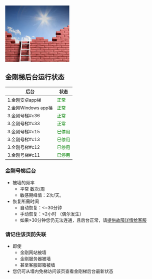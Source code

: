 ![image](l-w-s-athird.png)


## 金刚梯后台运行状态<br>  


| 后台 | 状态 | 
| ----------- | ----------- | 
| 1.金刚安卓app梯| <font color="green">正常</font> | 
| 2.金刚Windows app梯| <font color="green">正常</font> | 
| 3.金刚号梯#c36| <font color="green">正常</font> | 
| 3.金刚号梯#c33| <font color="green">正常</font> | 
| 3.金刚号梯#c15| <font color="green">巳停用</font> | 
| 3.金刚号梯#c13| <font color="green">巳停用</font> | 
| 3.金刚号梯#c12| <font color="green">巳停用</font> | 
| 3.金刚号梯#c11| <font color="green">巳停用</font> | 

### 金刚号梯后台
- 被墙的频率
  - 平常 数次/周
  - 敏感期峰值：2次/天。
- 恢复所需时间
  - 自动恢复：<=30分钟
  - 手动恢复：<2小时 （偶尔发生）
  - 如果>30分钟您仍无法连通，且后台正常，请[提供故障详情给客服](mailto:cs@a2zitpro.com) 
### 请记住该页防失联
- 即使
  - 金刚网站被墙
  - 金刚服务器被墙
  - 甚至客服邮箱被墙
- 您仍可从墙内免梯访问该页查看金刚梯后台最新状态


<!-- 
Hidden text - testing...

2.2 20191023 - revised 22:02PM 
kkGenesis L60U65blURDCMoH/OvmtBMD7h5ga+p/ikdC4VWT7sW3yEnwqgWy/MhSjsCnlnF6H7/xwCJ0pYqtcchueyFHMIQQL21cAK4UBHL7m6AVRmIsYVwhMseLwZflJMHnll4rgzTEbqi0C6aeKt/nSQqbv/b82iiOv2N+MbG/q7OYV4+b1+raEHFdWfRwQAPk4KoTDt2OoWFC23CA8MaLq4U0yA5TAiAAhzdW35frVGVa9o+aHVhH/0sdNMQTC7VA3CU65gJ4HRCG/ijVezWy0WsVEr34G+QlpypK/Q0wuCyXs5inga1mF62C+ujh4R3+8kqCIR2V9boMnE5niuT4BPQljLTfgTvOTKMCju4hYeg2OZJ5so2//yB6zO3GwSBMlG05t6GnAbcBb9Cab7uewh9fu/xNVdcPthns3MEGIOn0vh/8= kkRevelation

-->
